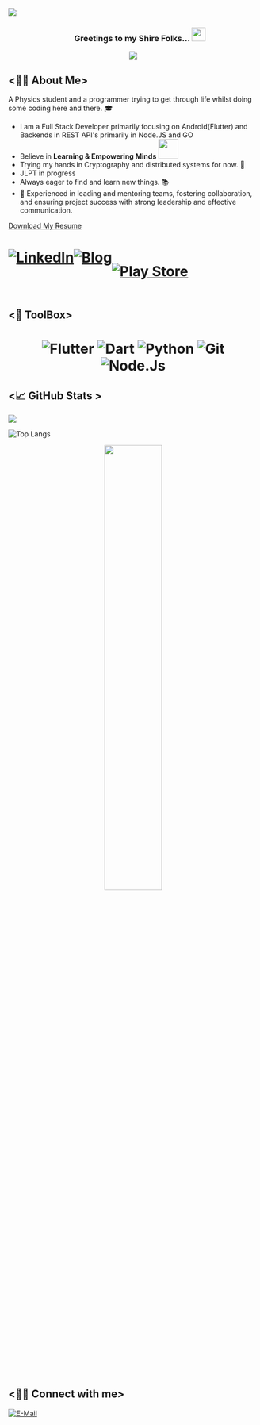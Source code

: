 <!--- <div align="center">
<img align="center" src="./assets/backgroung.png" height="300px">
</div> --->

  <div>
<img align="center" src="https://i.imgur.com/4ASafy0.png">
</div>

<h3 align="center">
  &nbsp;&nbsp;&nbsp;&nbsp;&nbsp;&nbsp;&nbsp;Greetings to my Shire Folks...
  <img src="https://media.giphy.com/media/hvRJCLFzcasrR4ia7z/giphy.gif" width="28">
</h3>

<!-- Typing SVG by DenverCoder1 - https://github.com/DenverCoder1/readme-typing-svg -->
<p align="center">
<!--   <a href="https://github.com/DenverCoder1/readme-typing-svg"> -->
    <img src="https://readme-typing-svg.herokuapp.com?color=E22FE4&width=380&height=45&lines=Open-Source+Enthusiast;Always+Learning+New+Things;Empowering+Others;You+are+late...;Or+perhaps+you+are+early...;A+wizard+is+never+sure...&center=true"></a>

</p>

<!-- Badges template - https://github.com/badges/shields -->

## <👨‍💻 About Me>

A Physics student and a programmer trying to get through life whilst doing some coding here and there. 🎓 &nbsp;&nbsp;

- I am a Full Stack Developer primarily focusing on Android(Flutter) and Backends in REST API's primarily in Node.JS and GO   &nbsp;
- Believe in **Learning & Empowering Minds** <img src="https://media.giphy.com/media/LnQjpWaON8nhr21vNW/giphy.gif" width="40">
- Trying my hands in Cryptography and distributed systems for now. 🤖
- JLPT in progress
- Always eager to find and learn new things. 📚
- 🚩 Experienced in leading and mentoring teams, fostering collaboration, and ensuring project success with strong leadership and effective communication.

[Download My Resume](https://raw.githubusercontent.com/vinayakgupta29/vinayakgupta29/main/vinayak_gupta_resume.pdf)
<h1 align = "center">
  
<span style="display: flex; flex-direction: row;">
  <a href="https://www.linkedin.com/in/vinayak-gupta-70a8202/" target="_blank"><img alt="LinkedIn" title="LinkedIn" src="https://img.shields.io/badge/LinkedIn-%230077B5.svg?&style=for-the-badge&logo=linkedin&logoColor=white"/></a>
  <a href="https://vinayakgupta29.github.io/blogs" target="_blank">
  <img alt="Blog" title="Visit my Blog" src="https://img.shields.io/badge/Abhivyakti-%2312100E.svg?&style=for-the-badge&logo=githubpages&logoColor=white"/>
</a>

  <a href="https://play.google.com/store/apps/developer?id=Vins+Dev" target="_blank"><img alt="Play Store" title="Medium" src="https://img.shields.io/badge/Google%20Play%20Store-%234CAF50.svg?&style=for-the-badge&logo=google-play&logoColor=white"/></a>

</span>

</h1>

## <🔩 ToolBox>  

<h1 align = "center">

![Flutter](https://img.shields.io/badge/-FLUTTER-blue?logo=flutter)
![Dart](https://img.shields.io/badge/-DART-white?logo=dart&logoColor=blue)
![Python](https://img.shields.io/badge/-Python-white?style=for-the-badge&logo=python&logoColor=4B8BBE)
![Git](https://img.shields.io/badge/-git-F1502F?style=for-the-badge&logo=git&logoColor=white)
![Node.Js](https://img.shields.io/badge/-node-000000?style=for-the-badge&logo=node.js&logoColor=green)

## <📈 GitHub Stats >  

<!-- Contributor Graph-1 : https://activity-graph.herokuapp.com/graph?username=vinayakgupta29&theme=xcode  -->
![](https://activity-graph.herokuapp.com/graph?username=vinayakgupta29&theme=react-dark&hide_border=true)
<!-- ![](https://github-readme-stats.vercel.app/api?username=vinayakgupta29&show_icons=true&theme=tokyonight)  -->
![Top Langs](https://github-readme-stats.vercel.app/api/top-langs/?username=vinayakgupta29&layout=compact&langs_count=10&theme=transparent&count_private=false&show_icons=true&title_color=8F979C&text_color=8F979C&icon_color=8F979C&hide_border=true&count_private=true)
<p align="center">
 
  <img width="48%" src="https://github-readme-stats.vercel.app/api?username=vinayakgupta29&show_icons=true&theme=algolia&hide_border=true" />
<!--   <img width="48%" src="https://github-readme-streak-stats.herokuapp.com/?user=vinayakgupta29&theme=algolia&hide_border=true" /> -->
</p>


## <🙋‍♂️ Connect with me>

<p>
  <div style="display:flex; gap:800px">
<a href="mailto:vinayakg236@gmail.com" target="_blank"><img alt="E-Mail" title="E-mail" src="https://img.shields.io/badge/Gmail-D14836?style=for-the-badge&logo=gmail&logoColor=white"/>

</a>
</div>
</p>  
